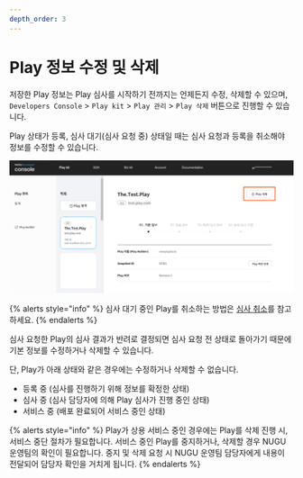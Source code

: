 ```yaml
---
depth_order: 3
---
```


# Play 정보 수정 및 삭제

저장한 Play 정보는 Play 심사를 시작하기 전까지는 언제든지 수정, 삭제할 수 있으며, `Developers Console` > `Play kit` > `Play 관리` > `Play 삭제` 버튼으로 진행할 수 있습니다.

Play 상태가 등록, 심사 대기(심사 요청 중) 상태일 때는 심사 요청과 등록을 취소해야 정보를 수정할 수 있습니다.

![](/assets/images/modify-or-delete-play-information-01.png)

{% alerts style="info" %}
심사 대기 중인 Play를 취소하는 방법은 [심사 취소](play-review#review-cancellation)를 참고하세요.
{% endalerts %}

심사 요청한 Play의 심사 결과가 반려로 결정되면 심사 요청 전 상태로 돌아가기 때문에 기본 정보를 수정하거나 삭제할 수 있습니다.

단, Play가 아래 상태와 같은 경우에는 수정하거나 삭제할 수 없습니다.

* 등록 중 (심사를 진행하기 위해 정보를 확정한 상태)
* 심사 중 (심사 담당자에 의해 Play 심사가 진행 중인 상태)
* 서비스 중 (배포 완료되어 서비스 중인 상태)

{% alerts style="info" %}
Play가 상용 서비스 중인 경우에는 Play를 삭제 진행 시, 서비스 중단 절차가 필요합니다. 서비스 중인 Play를 중지하거나, 삭제할 경우 NUGU 운영팀의 확인이 필요합니다. 중지 및 삭제 요청 시 NUGU 운영팀 담당자에게 내용이 전달되어 담당자 확인을 거치게 됩니다.
{% endalerts %}
